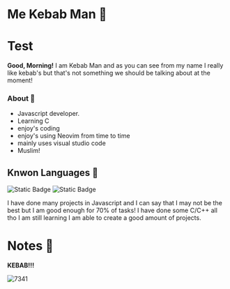 # Me Kebab Man 🌯
<h1>Test</h1>

**Good, Morning!** I am Kebab Man and as you can see from my name I really like kebab's but that's not something we should be talking about at the moment!

### About 📃
- Javascript developer. 
- Learning C
- enjoy's coding
- enjoy's using Neovim from time to time
- mainly uses visual studio code
- Muslim!

## Knwon Languages 🌠
![Static Badge](https://img.shields.io/badge/C%2FC%2B%2B-44%25-brightgreen)
![Static Badge](https://img.shields.io/badge/Javascript-70%25-brightgreen)

I have done many projects in Javascript and I can say that I may not be the best but I am good enough for 70% of tasks!
I have done some C/C++ all tho I am still learning I am able to create a good amount of projects.

# Notes 📝

**KEBAB!!!**

![7341](https://github.com/MeKebabMan/MeKebabMan/assets/151750810/7a12b5e6-5803-4903-8033-aaa3541bc399)
